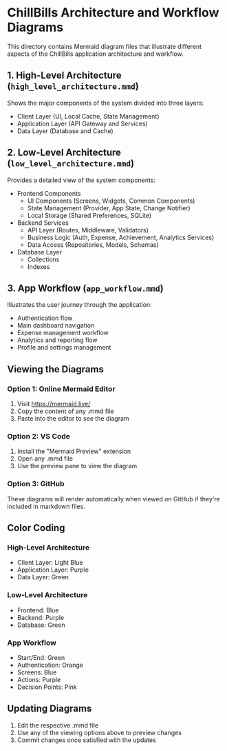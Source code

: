 # ChillBills Architecture and Workflow Diagrams

This directory contains Mermaid diagram files that illustrate different aspects of the ChillBills application architecture and workflow.

## 1. High-Level Architecture (`high_level_architecture.mmd`)
Shows the major components of the system divided into three layers:
- Client Layer (UI, Local Cache, State Management)
- Application Layer (API Gateway and Services)
- Data Layer (Database and Cache)

## 2. Low-Level Architecture (`low_level_architecture.mmd`)
Provides a detailed view of the system components:
- Frontend Components
  - UI Components (Screens, Widgets, Common Components)
  - State Management (Provider, App State, Change Notifier)
  - Local Storage (Shared Preferences, SQLite)
- Backend Services
  - API Layer (Routes, Middleware, Validators)
  - Business Logic (Auth, Expense, Achievement, Analytics Services)
  - Data Access (Repositories, Models, Schemas)
- Database Layer
  - Collections
  - Indexes

## 3. App Workflow (`app_workflow.mmd`)
Illustrates the user journey through the application:
- Authentication flow
- Main dashboard navigation
- Expense management workflow
- Analytics and reporting flow
- Profile and settings management

## Viewing the Diagrams

### Option 1: Online Mermaid Editor
1. Visit https://mermaid.live/
2. Copy the content of any .mmd file
3. Paste into the editor to see the diagram

### Option 2: VS Code
1. Install the "Mermaid Preview" extension
2. Open any .mmd file
3. Use the preview pane to view the diagram

### Option 3: GitHub
These diagrams will render automatically when viewed on GitHub if they're included in markdown files.

## Color Coding

### High-Level Architecture
- Client Layer: Light Blue
- Application Layer: Purple
- Data Layer: Green

### Low-Level Architecture
- Frontend: Blue
- Backend: Purple
- Database: Green

### App Workflow
- Start/End: Green
- Authentication: Orange
- Screens: Blue
- Actions: Purple
- Decision Points: Pink

## Updating Diagrams
1. Edit the respective .mmd file
2. Use any of the viewing options above to preview changes
3. Commit changes once satisfied with the updates
